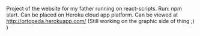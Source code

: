 Project of the website for my father running on react-scripts.
Run: npm start.
Can be placed on Heroku cloud app platform.
Can be viewed at http://ortopeda.herokuapp.com/
(Still working on the graphic side of thing ;) )
